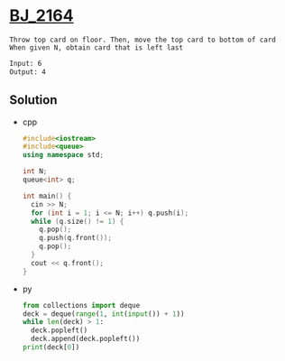 # [BJ_2164](https://acmicpc.net/problem/2164)

```en
Throw top card on floor. Then, move the top card to bottom of card
When given N, obtain card that is left last
```

```txt
Input: 6
Output: 4
```

## Solution

* cpp

  ```cpp
  #include<iostream>
  #include<queue>
  using namespace std;

  int N;
  queue<int> q;

  int main() {
    cin >> N;
    for (int i = 1; i <= N; i++) q.push(i);
    while (q.size() != 1) {
      q.pop();
      q.push(q.front());
      q.pop();
    }
    cout << q.front();
  }
  ```

* py

  ```py
  from collections import deque
  deck = deque(range(1, int(input()) + 1))
  while len(deck) > 1:
    deck.popleft()
    deck.append(deck.popleft())
  print(deck[0])
  ```
